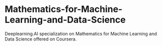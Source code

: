 # Mathematics-for-Machine-Learning-and-Data-Science
Deeplearning.AI specialization on Mathematics for Machine Learning and Data Science offered on Coursera.
